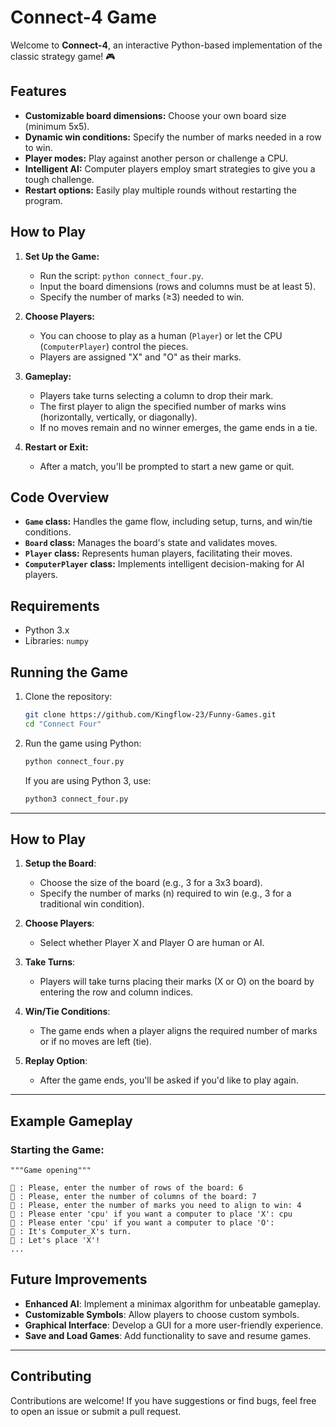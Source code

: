 # Connect-4 Game

Welcome to **Connect-4**, an interactive Python-based implementation of the classic strategy game! 🎮

## Features

- **Customizable board dimensions:** Choose your own board size (minimum 5x5).
- **Dynamic win conditions:** Specify the number of marks needed in a row to win.
- **Player modes:** Play against another person or challenge a CPU.
- **Intelligent AI:** Computer players employ smart strategies to give you a tough challenge.
- **Restart options:** Easily play multiple rounds without restarting the program.

## How to Play

1. **Set Up the Game:**
   - Run the script: `python connect_four.py`.
   - Input the board dimensions (rows and columns must be at least 5).
   - Specify the number of marks (≥3) needed to win.

2. **Choose Players:**
   - You can choose to play as a human (`Player`) or let the CPU (`ComputerPlayer`) control the pieces.
   - Players are assigned "X" and "O" as their marks.

3. **Gameplay:**
   - Players take turns selecting a column to drop their mark.
   - The first player to align the specified number of marks wins (horizontally, vertically, or diagonally).
   - If no moves remain and no winner emerges, the game ends in a tie.

4. **Restart or Exit:**
   - After a match, you'll be prompted to start a new game or quit.

## Code Overview

- **`Game` class:** Handles the game flow, including setup, turns, and win/tie conditions.
- **`Board` class:** Manages the board's state and validates moves.
- **`Player` class:** Represents human players, facilitating their moves.
- **`ComputerPlayer` class:** Implements intelligent decision-making for AI players.

## Requirements

- Python 3.x
- Libraries: `numpy`

## Running the Game

1. Clone the repository:
   ```bash
   git clone https://github.com/Kingflow-23/Funny-Games.git
   cd "Connect Four"
   ```

2. Run the game using Python:
   ```bash
   python connect_four.py
   ```

   If you are using Python 3, use:
   ```bash
   python3 connect_four.py
   ```

---

## How to Play

1. **Setup the Board**:
   - Choose the size of the board (e.g., 3 for a 3x3 board).
   - Specify the number of marks (n) required to win (e.g., 3 for a traditional win condition).

2. **Choose Players**:
   - Select whether Player X and Player O are human or AI.

3. **Take Turns**:
   - Players will take turns placing their marks (X or O) on the board by entering the row and column indices.

4. **Win/Tie Conditions**:
   - The game ends when a player aligns the required number of marks or if no moves are left (tie).

5. **Replay Option**:
   - After the game ends, you'll be asked if you'd like to play again.

---

## Example Gameplay

### Starting the Game:
```
"""Game opening"""

🤖 : Please, enter the number of rows of the board: 6
🤖 : Please, enter the number of columns of the board: 7
🤖 : Please, enter the number of marks you need to align to win: 4
🤖 : Please enter 'cpu' if you want a computer to place 'X': cpu
🤖 : Please enter 'cpu' if you want a computer to place 'O':
🤖 : It's Computer_X's turn.
🤖 : Let's place 'X'!
...
```

## Future Improvements

- **Enhanced AI**: Implement a minimax algorithm for unbeatable gameplay.
- **Customizable Symbols**: Allow players to choose custom symbols.
- **Graphical Interface**: Develop a GUI for a more user-friendly experience.
- **Save and Load Games**: Add functionality to save and resume games.

---

## Contributing

Contributions are welcome! If you have suggestions or find bugs, feel free to open an issue or submit a pull request.
